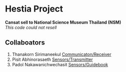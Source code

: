 # Hestia Project
**Cansat sell to National Science Museum Thailand (NSM)**\
*This code could not resell*
## Collaboators
1. Thanakorn Sirimaneekul [Communicaton/Receiver](https://github.com/Redcomet8300/Hestia_Cansat/tree/main/Commu%20Part)
2. Pisit Abhinorasaeth [Sensors/Transmitter]()
3. Padol Nakawanichwechasit [Sensors/Guidebook]()
